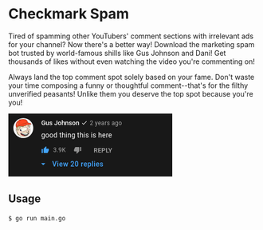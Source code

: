 # Checkmark Spam

Tired of spamming other YouTubers' comment sections with irrelevant ads for your
channel? Now there's a better way! Download the marketing spam bot trusted by
world-famous shills like Gus Johnson and Dani! Get thousands of likes without
even watching the video you're commenting on!

Always land the top comment spot solely based on your fame. Don't waste your
time composing a funny or thoughtful comment--that's for the filthy unverified peasants!
Unlike them you deserve the top spot because you're you!

![Gus Johnson](gus.png)

## Usage

```bash
$ go run main.go
```
